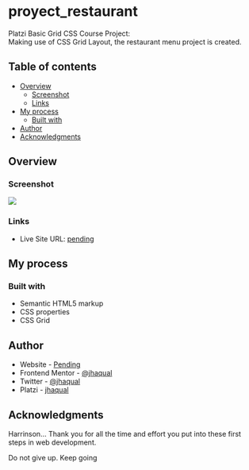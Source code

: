 # proyect_restaurant
Platzi Basic Grid CSS Course Project: <br> Making use of CSS Grid Layout, the restaurant menu project is created.

## Table of contents

- [Overview](#overview)
  - [Screenshot](#screenshot)
  - [Links](#links)
- [My process](#my-process)
  - [Built with](#built-with)
- [Author](#author)
- [Acknowledgments](#acknowledgments)

## Overview


### Screenshot

![](https://i.imgur.com/sK9drhJ.png)


### Links
- Live Site URL: [pending](##)

## My process

### Built with

- Semantic HTML5 markup
- CSS properties
- CSS Grid

## Author

- Website - [Pending](##)
- Frontend Mentor - [@jhaqual](https://www.frontendmentor.io/profile/jhaqual)
- Twitter - [@jhaqual](https://twitter.com/Jhaqual)
- Platzi - [jhaqual](https://platzi.com/p/jhaqual/)

## Acknowledgments

Harrinson... Thank you for all the time and effort you put into these first steps in web development.

Do not give up. Keep going